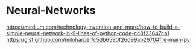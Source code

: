 # Neural-Networks
https://medium.com/technology-invention-and-more/how-to-build-a-simple-neural-network-in-9-lines-of-python-code-cc8f23647ca1
https://gist.github.com/miloharper/c5db6590f26d99ab2670#file-main-py
